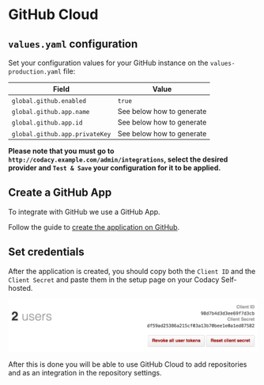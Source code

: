# GitHub Cloud

## `values.yaml` configuration

Set your configuration values for your GitHub instance on the `values-production.yaml` file:

| Field                          | Value                     |
| ------------------------------ | ------------------------- |
| `global.github.enabled`        | `true`                    |
| `global.github.app.name`       | See below how to generate |
| `global.github.app.id`         | See below how to generate |
| `global.github.app.privateKey` | See below how to generate |

**Please note that you must go to `http://codacy.example.com/admin/integrations`, select the desired provider and `Test & Save` your configuration for it to be applied.**

## Create a GitHub App

To integrate with GitHub we use a GitHub App.

Follow the guide to [create the application on GitHub](create-github-app.md).

## Set credentials

After the application is created, you should copy both the `Client ID` and the `Client Secret` and paste them in the setup page on your Codacy Self-hosted.

![GitHub Application](./images/github-token-retrieval.png)

After this is done you will be able to use GitHub Cloud to add repositories and as an integration in the repository settings.
